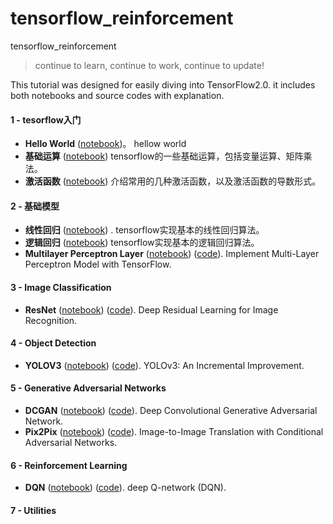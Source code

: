 # tensorflow_reinforcement
tensorflow_reinforcement

> continue to learn, continue to work, continue to update!

This tutorial was designed for easily diving into TensorFlow2.0.  it includes both notebooks and source codes with explanation.

#### 1 - tesorflow入门
- **Hello World** ([notebook](https://github.com/sqschrispaul/tensorflow_reinforcement/blob/master/1.tensorflow%E5%85%A5%E9%97%A8/1.hello_word.ipynb))。 hellow world
- **基础运算** ([notebook](https://nbviewer.jupyter.org/github/sqschrispaul/tensorflow_reinforcement/blob/master/1.tensorflow%E5%85%A5%E9%97%A8/2.%E5%9F%BA%E7%A1%80%E8%BF%90%E7%AE%97.ipynb)) tensorflow的一些基础运算，包括变量运算、矩阵乘法。
- **激活函数** ([notebook](https://nbviewer.jupyter.org/github/sqschrispaul/tensorflow_reinforcement/blob/master/1.tensorflow%E5%85%A5%E9%97%A8/3.%E6%BF%80%E6%B4%BB%E5%87%BD%E6%95%B0.ipynb)) 介绍常用的几种激活函数，以及激活函数的导数形式。
#### 2 - 基础模型
- **线性回归** ([notebook](https://nbviewer.jupyter.org/github/sqschrispaul/tensorflow_reinforcement/blob/master/2.%E5%9F%BA%E7%A1%80%E6%A8%A1%E5%9E%8B/1.%E7%BA%BF%E6%80%A7%E5%9B%9E%E5%BD%92.ipynb)) . tensorflow实现基本的线性回归算法。
- **逻辑回归** ([notebook](https://nbviewer.jupyter.org/github/sqschrispaul/tensorflow_reinforcement/blob/master/2.%E5%9F%BA%E7%A1%80%E6%A8%A1%E5%9E%8B/2.%E9%80%BB%E8%BE%91%E5%9B%9E%E5%BD%92.ipynb)) tensorflow实现基本的逻辑回归算法。
- **Multilayer Perceptron Layer** ([notebook](https://nbviewer.jupyter.org/github/YunYang1994/tensorflow2.0-examples/blob/master/2-Basical_Models/Multilayer_Perceptron.ipynb)) ([code](2-Basical_Models/Multilayer_Perceptron.py)). Implement Multi-Layer Perceptron Model with TensorFlow.

#### 3 - Image Classification

- **ResNet** ([notebook](2-Basical_Models/Linear_Regression.ipynb)) ([code](2-Basical_Models/Linear_Regression.py)). Deep Residual Learning for Image Recognition.

#### 4 - Object Detection

- **YOLOV3** ([notebook](4-Object_Detection/YOLOV3.ipynb)) ([code](4-Object_Detection/YOLOV3.py)). YOLOv3: An Incremental Improvement.

#### 5 - Generative Adversarial Networks
- **DCGAN** ([notebook](https://nbviewer.jupyter.org/github/YunYang1994/tensorflow2.0-examples/blob/master/5-Generative_Adversarial_Networks/dcgan.ipynb)) ([code](5-Generative_Adversarial_Networks/dcgan.py)).  Deep Convolutional Generative Adversarial Network.
- **Pix2Pix** ([notebook](https://nbviewer.jupyter.org/github/YunYang1994/tensorflow2.0-examples/blob/master/5-Generative_Adversarial_Networks/Pix2Pix.ipynb)) ([code](5-Generative_Adversarial_Networks/Pix2Pix.py)).  Image-to-Image Translation with Conditional Adversarial Networks.

#### 6 - Reinforcement Learning

- **DQN** ([notebook](6-Reinforcement_Learning/YOLOV2.ipynb)) ([code](6-Reinforcement_Learning/YOLOV2.py)). deep Q-network (DQN).

#### 7 - Utilities
